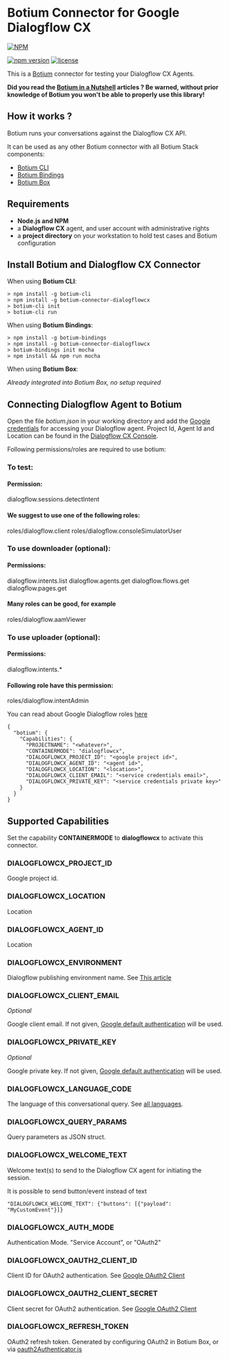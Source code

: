 ﻿# Botium Connector for Google Dialogflow CX

[![NPM](https://nodei.co/npm/botium-connector-dialogflowcx.png?downloads=true&downloadRank=true&stars=true)](https://nodei.co/npm/botium-connector-dialogflowcx/)

[![npm version](https://badge.fury.io/js/botium-connector-dialogflowcx.svg)](https://badge.fury.io/js/botium-connector-dialogflowcx)
[![license](https://img.shields.io/github/license/mashape/apistatus.svg)]()

This is a [Botium](https://github.com/codeforequity-at/botium-core) connector for testing your Dialogflow CX Agents.

__Did you read the [Botium in a Nutshell](https://medium.com/@floriantreml/botium-in-a-nutshell-part-1-overview-f8d0ceaf8fb4) articles ? Be warned, without prior knowledge of Botium you won't be able to properly use this library!__

## How it works ?
Botium runs your conversations against the Dialogflow CX API.

It can be used as any other Botium connector with all Botium Stack components:
  * [Botium CLI](https://github.com/codeforequity-at/botium-cli/)
  * [Botium Bindings](https://github.com/codeforequity-at/botium-bindings/)
  * [Botium Box](https://www.botium.ai)

## Requirements

* __Node.js and NPM__
* a __Dialogflow CX__ agent, and user account with administrative rights
* a __project directory__ on your workstation to hold test cases and Botium configuration

## Install Botium and Dialogflow CX Connector

When using __Botium CLI__:

```
> npm install -g botium-cli
> npm install -g botium-connector-dialogflowcx
> botium-cli init
> botium-cli run
```

When using __Botium Bindings__:

```
> npm install -g botium-bindings
> npm install -g botium-connector-dialogflowcx
> botium-bindings init mocha
> npm install && npm run mocha
```

When using __Botium Box__:

_Already integrated into Botium Box, no setup required_

## Connecting Dialogflow Agent to Botium

Open the file _botium.json_ in your working directory and add the [Google credentials](https://cloud.google.com/docs/authentication/getting-started) for accessing your Dialogflow agent. Project Id, Agent Id and Location can be found in the [Dialogflow CX Console](https://cloud.google.com/dialogflow/cx/docs/quick/api).

Following permissions/roles are required to use botium:

### To test:
#### Permission:
dialogflow.sessions.detectIntent
#### We suggest to use one of the following roles:
roles/dialogflow.client
roles/dialogflow.consoleSimulatorUser

###  To use downloader (optional):
#### Permissions:
dialogflow.intents.list
dialogflow.agents.get
dialogflow.flows.get
dialogflow.pages.get
#### Many roles can be good, for example
roles/dialogflow.aamViewer
### To use uploader (optional):
#### Permissions:
dialogflow.intents.*
#### Following role have this permission:
roles/dialogflow.intentAdmin

You can read about Google Dialogflow roles [here](https://cloud.google.com/iam/docs/understanding-roles#dialogflow-roles) 

```
{
  "botium": {
    "Capabilities": {
      "PROJECTNAME": "<whatever>",
      "CONTAINERMODE": "dialogflowcx",
      "DIALOGFLOWCX_PROJECT_ID": "<google project id>",
      "DIALOGFLOWCX_AGENT_ID": "<agent id>",
      "DIALOGFLOWCX_LOCATION": "<location>",
      "DIALOGFLOWCX_CLIENT_EMAIL": "<service credentials email>",
      "DIALOGFLOWCX_PRIVATE_KEY": "<service credentials private key>"
    }
  }
}
```

## Supported Capabilities

Set the capability __CONTAINERMODE__ to __dialogflowcx__ to activate this connector.

### DIALOGFLOWCX_PROJECT_ID

Google project id.

### DIALOGFLOWCX_LOCATION

Location

### DIALOGFLOWCX_AGENT_ID

Location

### DIALOGFLOWCX_ENVIRONMENT

Dialogflow publishing environment name. See [This article](https://cloud.google.com/dialogflow/cx/docs/concept/version)

### DIALOGFLOWCX_CLIENT_EMAIL
_Optional_

Google client email. If not given, [Google default authentication](https://cloud.google.com/docs/authentication/getting-started) will be used.

### DIALOGFLOWCX_PRIVATE_KEY
_Optional_

Google private key. If not given, [Google default authentication](https://cloud.google.com/docs/authentication/getting-started) will be used.

### DIALOGFLOWCX_LANGUAGE_CODE

The language of this conversational query. See [all languages](https://dialogflow.com/docs/reference/language).

### DIALOGFLOWCX_QUERY_PARAMS

Query parameters as JSON struct.

### DIALOGFLOWCX_WELCOME_TEXT

Welcome text(s) to send to the Dialogflow CX agent for initiating the session.

It is possible to send button/event instead of text
```
"DIALOGFLOWCX_WELCOME_TEXT": {"buttons": [{"payload": "MyCustomEvent"}]}
```

### DIALOGFLOWCX_AUTH_MODE

Authentication Mode. "Service Account", or "OAuth2"

### DIALOGFLOWCX_OAUTH2_CLIENT_ID

Client ID for OAuth2 authentication. See [Google OAuth2 Client](https://developers.google.com/identity/protocols/oauth2/web-server#creatingcred)

### DIALOGFLOWCX_OAUTH2_CLIENT_SECRET

Client secret for OAuth2 authentication. See [Google OAuth2 Client](https://developers.google.com/identity/protocols/oauth2/web-server#creatingcred)

### DIALOGFLOWCX_REFRESH_TOKEN

OAuth2 refresh token. Generated by configuring OAuth2 in Botium Box, or via [oauth2Authenticator.js](src/oauth2Authenticator.js)
